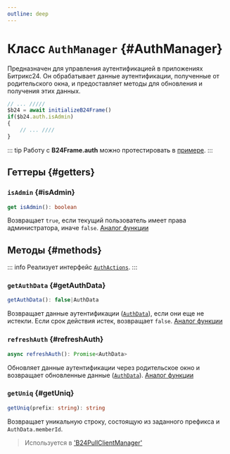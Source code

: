 ```yaml
---
outline: deep
---
```


# Класс `AuthManager` {#AuthManager}

Предназначен для управления аутентификацией в приложениях Битрикс24. Он обрабатывает данные аутентификации, полученные 
от родительского окна, и предоставляет методы для обновления и получения этих данных.

```ts
// ... /////
$b24 = await initializeB24Frame()
if($b24.auth.isAdmin)
{
	// ... ////
}
```

::: tip
Работу с **B24Frame.auth** можно протестировать в [примере](https://github.com/bitrix24/b24sdk-examples/blob/main/js/03-nuxt-frame/pages/index.client.vue).
:::

## Геттеры {#getters}
### `isAdmin` {#isAdmin}
```ts
get isAdmin(): boolean
```

Возвращает `true`, если текущий пользователь имеет права администратора, иначе `false`.
[Аналог функции](https://apidocs.bitrix24.com/api-reference/bx24-js-sdk/additional-functions/bx24-is-admin.html)

## Методы {#methods}

::: info
Реализует интерфейс [`AuthActions`](https://github.com/bitrix24/b24jssdk/blob/main/packages/jssdk/src/types/auth.ts).
:::

### `getAuthData` {#getAuthData}
```ts
getAuthData(): false|AuthData
```

Возвращает данные аутентификации ([`AuthData`](https://github.com/bitrix24/b24jssdk/blob/main/packages/jssdk/src/types/auth.ts)), если они еще не истекли.
Если срок действия истек, возвращает `false`.
[Аналог функции](https://apidocs.bitrix24.com/api-reference/bx24-js-sdk/system-functions/bx24-get-auth.html)

### `refreshAuth` {#refreshAuth}
```ts
async refreshAuth(): Promise<AuthData>
```

Обновляет данные аутентификации через родительское окно и возвращает обновленные данные ([`AuthData`](https://github.com/bitrix24/b24jssdk/blob/main/packages/jssdk/src/types/auth.ts)).
[Аналог функции](https://apidocs.bitrix24.com/api-reference/bx24-js-sdk/system-functions/bx24-refresh-auth.html)

### `getUniq` {#getUniq}
```ts
getUniq(prefix: string): string
```

Возвращает уникальную строку, состоящую из заданного префикса и `AuthData.memberId`.

>Используется в ['B24PullClientManager'](pull-client)